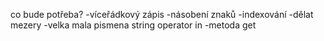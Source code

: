 co bude potřeba?
-víceřádkový zápis
-násobení znaků
-indexování
-dělat mezery
-velka mala pismena string operator in
-metoda get